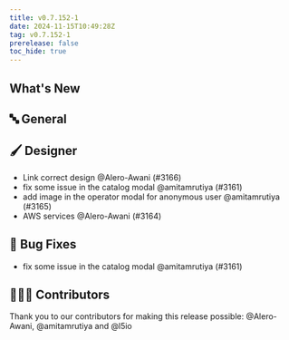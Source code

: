 ```yaml
---
title: v0.7.152-1
date: 2024-11-15T10:49:28Z
tag: v0.7.152-1
prerelease: false
toc_hide: true
---
```


## What's New
## 🔤 General
## 🖌️ Designer

- Link correct design @Alero-Awani (#3166)
- fix some issue in the catalog modal @amitamrutiya (#3161)
- add image in the operator modal for anonymous user @amitamrutiya (#3165)
- AWS services @Alero-Awani (#3164)

## 🐛 Bug Fixes

- fix some issue in the catalog modal @amitamrutiya (#3161)

## 👨🏽‍💻 Contributors

Thank you to our contributors for making this release possible:
@Alero-Awani, @amitamrutiya and @l5io
